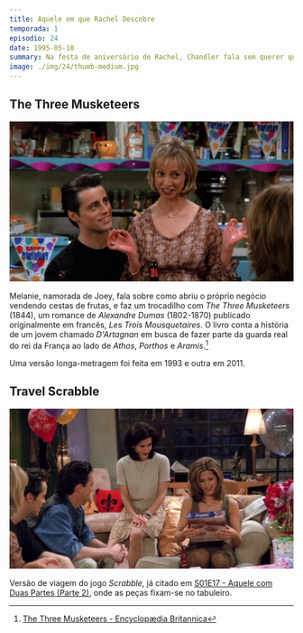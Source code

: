 ```yaml
---
title: Aquele em que Rachel Descobre
temporada: 1
episodio: 24
date: 1995-05-18
summary: Na festa de aniversário de Rachel, Chandler fala sem querer que Ross está apaixonado por ela.
image: ./img/24/thumb-medium.jpg
---
```


## The Three Musketeers

![The Three Musketeers](./img/24/the-three-musketeers.png)

<cena>
    <joey
        original="- Like &quot;The Three Musketeers&quot;, only with fruit."
        traducao="- Igual aos &quot;Três Mosqueteiros&quot;, mas com frutas."
    />
</cena>

Melanie, namorada de Joey, fala sobre como abriu o próprio negócio vendendo
cestas de frutas, e faz um trocadilho com *The Three Musketeers* (1844), um
romance de *Alexandre Dumas* (1802-1870) publicado originalmente em francês,
*Les Trois Mousquetaires*. O livro conta a história de um jovem chamado *D'Artagnan*
em busca de fazer parte da guarda real do rei da França ao lado de
*Athos*, *Porthos* e *Aramis*.[^musketeers-britannica]

Uma versão longa-metragem foi feita em 1993 e outra em 2011.

[^musketeers-britannica]: [The Three Musketeers - Encyclopædia Britannica](https://www.britannica.com/topic/The-Three-Musketeers)

## Travel Scrabble

![Travel Scrabble](./img/24/travel-scrabble.png)

<cena>
    <rachel
        original="- It rattles. It's... Travel Scrabble."
        traducao="- Faz barulho. É... Palavras Cruzadas para viagem."
    />
</cena>

Versão de viagem do jogo *Scrabble*, já citado em [S01E17 - Aquele com Duas Partes (Parte 2)](/temporada/1/episodio/17/#scrabble), onde as peças
fixam-se no tabuleiro.
